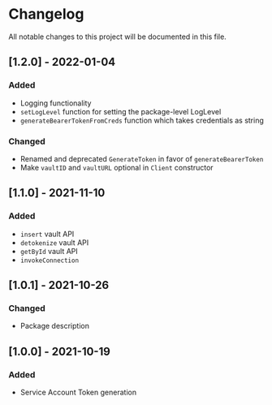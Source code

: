 # Changelog

All notable changes to this project will be documented in this file.

## [1.2.0] - 2022-01-04

### Added
- Logging functionality
- `setLogLevel` function for setting the package-level LogLevel
- `generateBearerTokenFromCreds` function which takes credentials as string

### Changed
- Renamed and deprecated `GenerateToken` in favor of `generateBearerToken`
- Make `vaultID` and `vaultURL` optional in `Client` constructor


## [1.1.0] - 2021-11-10

### Added

- `insert` vault API
- `detokenize` vault API
- `getById` vault API
- `invokeConnection`

## [1.0.1] - 2021-10-26

### Changed

- Package description
 
## [1.0.0] - 2021-10-19

### Added

- Service Account Token generation
